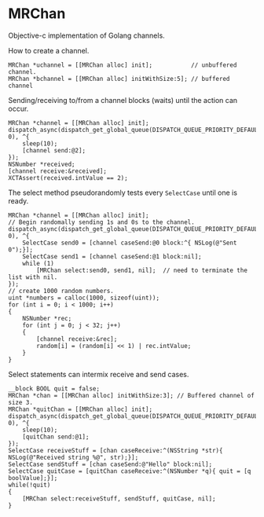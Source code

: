MRChan
======

Objective-c implementation of Golang channels.

How to create a channel.

    MRChan *uchannel = [[MRChan alloc] init];           // unbuffered channel.
    MRChan *bchannel = [[MRChan alloc] initWithSize:5]; // buffered channel

Sending/receiving to/from a channel blocks (waits) until the action can occur.

    MRChan *channel = [[MRChan alloc] init];
    dispatch_async(dispatch_get_global_queue(DISPATCH_QUEUE_PRIORITY_DEFAULT, 0), ^{
        sleep(10);
        [channel send:@2];
    });
    NSNumber *received;
    [channel receive:&received];
    XCTAssert(received.intValue == 2);
    
The select method pseudorandomly tests every `SelectCase` until one is ready.

    MRChan *channel = [[MRChan alloc] init];
    // Begin randomally sending 1s and 0s to the channel.
    dispatch_async(dispatch_get_global_queue(DISPATCH_QUEUE_PRIORITY_DEFAULT, 0), ^{
        SelectCase send0 = [channel caseSend:@0 block:^{ NSLog(@"Sent 0");}];
        SelectCase send1 = [channel caseSend:@1 block:nil];
        while (1)
            [MRChan select:send0, send1, nil];  // need to terminate the list with nil.
    });
    // create 1000 random numbers.
    uint *numbers = calloc(1000, sizeof(uint));
    for (int i = 0; i < 1000; i++)
    {
        NSNumber *rec;
        for (int j = 0; j < 32; j++)
        {
            [channel receive:&rec];
            random[i] = (random[i] << 1) | rec.intValue;
        }
    }
    
Select statements can intermix receive and send cases.

    __block BOOL quit = false;
    MRChan *chan = [[MRChan alloc] initWithSize:3]; // Buffered channel of size 3.
    MRChan *quitChan = [[MRChan alloc] init];
    dispatch_async(dispatch_get_global_queue(DISPATCH_QUEUE_PRIORITY_DEFAULT, 0), ^{
        sleep(10);
        [quitChan send:@1];
    });
    SelectCase receiveStuff = [chan caseReceive:^(NSString *str){ NSLog(@"Received string %@", str);}];
    SelectCase sendStuff = [chan caseSend:@"Hello" block:nil];
    SelectCase quitCase = [quitChan caseReceive:^(NSNumber *q){ quit = [q boolValue];}];
    while(!quit) 
    {
        [MRChan select:receiveStuff, sendStuff, quitCase, nil];
    }
    
    
    
    
